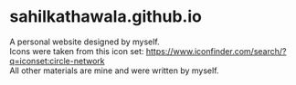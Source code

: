 sahilkathawala.github.io
========================
A personal website designed by myself. <br/>
Icons were taken from this icon set: https://www.iconfinder.com/search/?q=iconset:circle-network <br/>
All other materials are mine and were written by myself. <br/>
